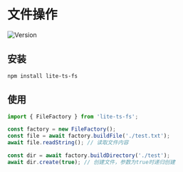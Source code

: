 # 文件操作

![Version](https://img.shields.io/badge/version-1.2.0-green.svg)

## 安装
```
npm install lite-ts-fs
```

## 使用

```typescript
import { FileFactory } from 'lite-ts-fs';

const factory = new FileFactory();
const file = await factory.buildFile('./test.txt');
await file.readString(); // 读取文件内容

const dir = await factory.buildDirectory('./test');
await dir.create(true); // 创建文件，参数为true时递归创建
```
